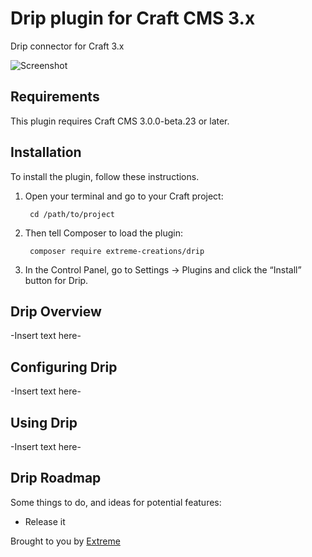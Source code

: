 # Drip plugin for Craft CMS 3.x

Drip connector for Craft 3.x

![Screenshot](resources/img/plugin-logo.png)

## Requirements

This plugin requires Craft CMS 3.0.0-beta.23 or later.

## Installation

To install the plugin, follow these instructions.

1. Open your terminal and go to your Craft project:

        cd /path/to/project

2. Then tell Composer to load the plugin:

        composer require extreme-creations/drip

3. In the Control Panel, go to Settings → Plugins and click the “Install” button for Drip.

## Drip Overview

-Insert text here-

## Configuring Drip

-Insert text here-

## Using Drip

-Insert text here-

## Drip Roadmap

Some things to do, and ideas for potential features:

* Release it

Brought to you by [Extreme](madebyextreme.com)
